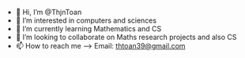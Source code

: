 - 👋 Hi, I’m @ThjnToan
- 👀 I’m interested in computers and sciences
- 🌱 I’m currently learning Mathematics and CS
- 💞️ I’m looking to collaborate on Maths research projects and also CS
- 📫 How to reach me --> Email: thtoan39@gmail.com

<!---
ThjnToan/ThjnToan is a ✨ special ✨ repository because its `README.md` (this file) appears on your GitHub profile.
You can click the Preview link to take a look at your changes.
--->

